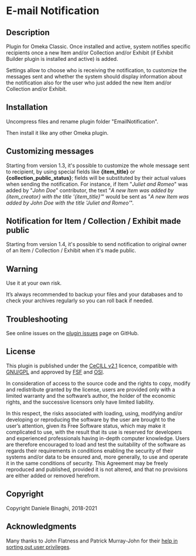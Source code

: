 # E-mail Notification

## Description

Plugin for Omeka Classic. Once installed and active, system notifies specific recipients once a new Item and/or Collection and/or Exhibit (if Exhibit Builder plugin is installed and active) is added.

Settings allow to choose who is receiving the notification, to customize the messages sent and whether the system should display information about the notification also for the user who just added the new Item and/or Collection and/or Exhibit.

## Installation
Uncompress files and rename plugin folder "EmailNotification".

Then install it like any other Omeka plugin.

## Customizing messages
Starting from version 1.3, it's possible to customize the whole message sent to recipient, by using special fields like <b>{item_title}</b> or <b>{collection_public_status}</b>; fields will be substituted by their actual values when sending the notification.
For instance, if Item "_Juliet and Romeo_" was added by "_John Doe_" contributor, the text "_A new Item was added by {item_creator} with the title '{item_title}'_" would be sent as "_A new Item was added by John Doe with the title 'Juliet and Romeo'_".

## Notification for Item / Collection / Exhibit made public
Starting from version 1.4, it's possible to send notification to original owner of an Item / Collection / Exhibit when it's made public.

## Warning
Use it at your own risk.

It’s always recommended to backup your files and your databases and to check your archives regularly so you can roll back if needed.

## Troubleshooting
See online issues on the <a href="https://github.com/DBinaghi/plugin-EmailNotification/issues" target="_blank">plugin issues</a> page on GitHub.

## License
This plugin is published under the <a href="https://www.cecill.info/licences/Licence_CeCILL_V2.1-en.html" target="_blank">CeCILL v2.1</a> licence, compatible with <a href="https://www.gnu.org/licenses/gpl-3.0.html" target="_blank">GNU/GPL</a> and approved by <a href="https://www.fsf.org/" target="_blank">FSF</a> and <a href="http://opensource.org/" target="_blank">OSI</a>.

In consideration of access to the source code and the rights to copy, modify and redistribute granted by the license, users are provided only with a limited warranty and the software’s author, the holder of the economic rights, and the successive licensors only have limited liability.

In this respect, the risks associated with loading, using, modifying and/or developing or reproducing the software by the user are brought to the user’s attention, given its Free Software status, which may make it complicated to use, with the result that its use is reserved for developers and experienced professionals having in-depth computer knowledge. Users are therefore encouraged to load and test the suitability of the software as regards their requirements in conditions enabling the security of their systems and/or data to be ensured and, more generally, to use and operate it in the same conditions of security. This Agreement may be freely reproduced and published, provided it is not altered, and that no provisions are either added or removed herefrom.

## Copyright
Copyright Daniele Binaghi, 2018-2021

## Acknowledgments
Many thanks to John Flatness and Patrick Murray-John for their <a href="https://forum.omeka.org/t/new-plugin-help-needed-with-users-list-and-permission/6020" target="_blank">help in sorting out user privileges</a>.
